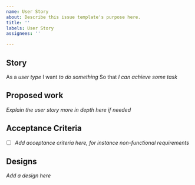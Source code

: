 ```yaml
---
name: User Story
about: Describe this issue template's purpose here.
title: ''
labels: User Story
assignees: ''

---
```


## Story
As a *user type*
I want *to do something*
So that *I can achieve some task*

## Proposed work
*Explain the user story more in depth here if needed*

## Acceptance Criteria

- [ ] *Add acceptance criteria here, for instance non-functional requirements*

## Designs
*Add a design here*
